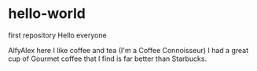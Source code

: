 # hello-world
first repository
Hello everyone

AlfyAlex here I like coffee and tea (I'm a Coffee Connoisseur)
I had a great cup of Gourmet coffee that I find is far better than Starbucks.
